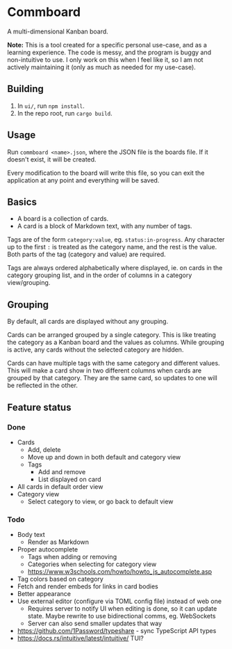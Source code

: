 # Commboard
A multi-dimensional Kanban board.

**Note:** This is a tool created for a specific personal use-case, and as a learning experience. The code is messy, and the program is buggy and non-intuitive to use. I only work on this when I feel like it, so I am not actively maintaining it (only as much as needed for my use-case).

## Building
1. In `ui/`, run `npm install`.
2. In the repo root, run `cargo build`.

## Usage
Run `commboard <name>.json`, where the JSON file is the boards file. If it doesn't exist, it will be created.

Every modification to the board will write this file, so you can exit the application at any point and everything will be saved.

## Basics
- A board is a collection of cards.
- A card is a block of Markdown text, with any number of tags.

Tags are of the form `category:value`, eg. `status:in-progress`. Any character up to the first `:` is treated as the category name, and the rest is the value. Both parts of the tag (category and value) are required.

Tags are always ordered alphabetically where displayed, ie. on cards in the category grouping list, and in the order of columns in a category view/grouping.

## Grouping
By default, all cards are displayed without any grouping.

Cards can be arranged grouped by a single category. This is like treating the category as a Kanban board and the values as columns. While grouping is active, any cards without the selected category are hidden.

Cards can have multiple tags with the same category and different values. This will make a card show in two different columns when cards are grouped by that category. They are the same card, so updates to one will be reflected in the other.

## Feature status
### Done
- Cards
    - Add, delete
    - Move up and down in both default and category view
    - Tags
        - Add and remove
        - List displayed on card
- All cards in default order view
- Category view
    - Select category to view, or go back to default view

### Todo
- Body text
    - Render as Markdown
- Proper autocomplete
    - Tags when adding or removing
    - Categories when selecting for category view
    - https://www.w3schools.com/howto/howto_js_autocomplete.asp
- Tag colors based on category
- Fetch and render embeds for links in card bodies
- Better appearance
- Use external editor (configure via TOML config file) instead of web one
    - Requires server to notify UI when editing is done, so it can update state. Maybe rewrite to use bidirectional comms, eg. WebSockets
    - Server can also send smaller updates that way
- https://github.com/1Password/typeshare - sync TypeScript API types
- https://docs.rs/intuitive/latest/intuitive/ TUI?
